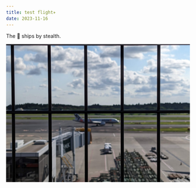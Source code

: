 ```yaml
---
title: test flight✈️
date: 2023-11-16
---
```


The 🥷 ships by stealth.

![test flight](./test_flight.jpg)

